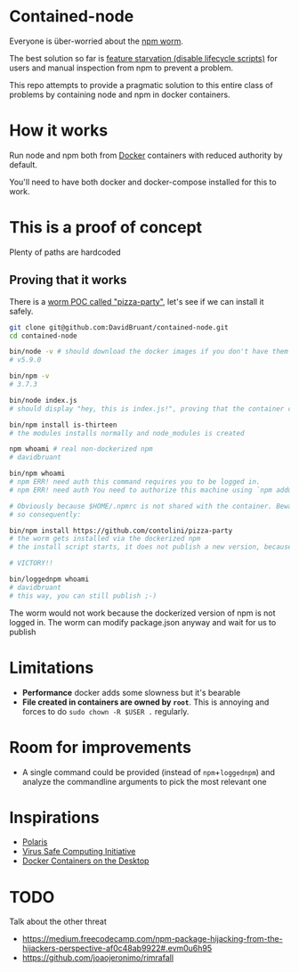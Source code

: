 # Contained-node

Everyone is über-worried about the [npm worm](https://www.kb.cert.org/vuls/id/319816).

The best solution so far is [feature starvation (disable lifecycle scripts)](http://blog.npmjs.org/post/141702881055/package-install-scripts-vulnerability) for users and manual inspection from npm to prevent a problem.

This repo attempts to provide a pragmatic solution to this entire class of problems by containing node and npm in docker containers.


# How it works

Run node and npm both from [Docker](https://www.docker.com/) containers with reduced authority by default.

You'll need to have both docker and docker-compose installed for this to work.


# This is a proof of concept

Plenty of paths are hardcoded

## Proving that it works

There is a [worm POC called "pizza-party"](https://github.com/contolini/pizza-party), let's see if we can install it safely.

````sh
git clone git@github.com:DavidBruant/contained-node.git
cd contained-node

bin/node -v # should download the docker images if you don't have them yet
# v5.9.0

bin/npm -v
# 3.7.3

bin/node index.js
# should display "hey, this is index.js!", proving that the container can reach through local filesin $PWD

bin/npm install is-thirteen
# the modules installs normally and node_modules is created

npm whoami # real non-dockerized npm
# davidbruant

bin/npm whoami
# npm ERR! need auth this command requires you to be logged in.
# npm ERR! need auth You need to authorize this machine using `npm adduser`

# Obviously because $HOME/.npmrc is not shared with the container. Beware, ./.npmrc is shared!
# so consequently:

bin/npm install https://github.com/contolini/pizza-party
# the worm gets installed via the dockerized npm
# the install script starts, it does not publish a new version, because we're not logged in

# VICTORY!!

bin/loggednpm whoami
# davidbruant
# this way, you can still publish ;-)
````

The worm would not work because the dockerized version of npm is not logged in.
The worm can modify package.json anyway and wait for us to publish


# Limitations

* **Performance** docker adds some slowness but it's bearable
* **File created in containers are owned by `root`**. This is annoying and forces to do `sudo chown -R $USER .` regularly.


# Room for improvements

* A single command could be provided (instead of `npm`+`loggednpm`) and analyze the commandline arguments to pick the most relevant one




# Inspirations

* [Polaris](http://www.hpl.hp.com/techreports/2004/HPL-2004-221.html)
* [Virus Safe Computing Initiative](https://www.youtube.com/watch?v=pMhH6IKBrVo)
* [Docker Containers on the Desktop](https://blog.jessfraz.com/post/docker-containers-on-the-desktop/)


# TODO

Talk about the other threat
* https://medium.freecodecamp.com/npm-package-hijacking-from-the-hijackers-perspective-af0c48ab9922#.evm0u6h95
* https://github.com/joaojeronimo/rimrafall